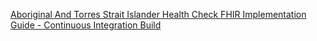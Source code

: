 [Aboriginal And Torres Strait Islander Health Check FHIR Implementation Guide - Continuous Integration Build](https://build.fhir.org/ig/aehrc/smart-health-checks-fhir-ig/)
